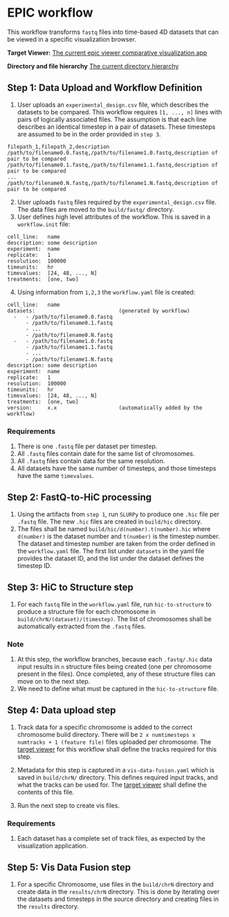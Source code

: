 # EPIC workflow

This workflow transforms `fastq` files into time-based 4D datasets that can be viewed in a 
specific visualization browser.

**Target Viewer:** [The current epic viewer comparative visualization app](https://github.com/epicsuite/epicview/tree/main/compare)

**Directory and file hierarchy** [The current directory hierarchy](hierarchy.md)

## Step 1: Data Upload and Workflow Definition

1. User uploads an `experimental_design.csv` file, which describes the datasets
   to be compared. This workflow requires `[1, ..., n]` lines with pairs of
   logically associated files. The assumption is that each line describes an
   identical timestep in a pair of datasets. These timesteps are assumed to be 
   in the order provided in `step 3`.

```
filepath_1,filepath_2,description
/path/to/filename0.0.fastq,/path/to/filename1.0.fastq,description of pair to be compared
/path/to/filename0.1.fastq,/path/to/filename1.1.fastq,description of pair to be compared
...
/path/to/filename0.N.fastq,/path/to/filename1.N.fastq,description of pair to be compared

```
2. User uploads `fastq` files required by the `experimental_design.csv` file.
   The data files are moved to the `build/fastq/` directory. 
3. User defines high level attributes of the workflow. This is saved in a `workflow.init` file:

```
cell_line:   name
description: some description
experiment:  name
replicate:   1
resolution:  100000
timeunits:   hr
timevalues:  [24, 48, ..., N]
treatments:  [one, two]
```

4. Using information from `1,2,3` the `workflow.yaml` file is created:

```
cell_line:   name
datasets:                           (generated by workflow)
  -   - /path/to/filename0.0.fastq
      - /path/to/filename0.1.fastq
      - ...
      - /path/to/filename0.N.fastq
  -   - /path/to/filename1.0.fastq
      - /path/to/filename1.1.fastq
      - ...
      - /path/to/filename1.N.fastq
description: some description
experiment:  name
replicate:   1
resolution:  100000
timeunits:   hr
timevalues:  [24, 48, ..., N]
treatments:  [one, two]
version:     x.x                    (automatically added by the workflow)
```


### Requirements

1. There is one `.fastq` file per dataset per timestep.
1. All `.fastq` files contain date for the same list of chromosomes.
2. All `.fastq` files contain data for the same resolution. 
3. All datasets have the same number of timesteps, and those timesteps have the
   same `timevalues`.

## Step 2: FastQ-to-HiC processing

1. Using the artifacts from `step 1`, run `SLURPy` to produce one `.hic` file
   per `.fastq` file. The new `.hic` files are created in `build/hic`
   directory.
2. The files shall be named `build/hic/d(number).t(number).hic` where
   `d(number)` is the dataset number and `t(number)` is the timestep number.
   The dataset and timestep number are taken from the order defined in the
   `workflow.yaml` file. The first list under `datasets` in the yaml file
   provides the dataset ID, and the list under the dataset defines the 
   timestep ID.


## Step 3: HiC to Structure step

1. For each `fastq` file in the `workflow.yaml` file, run `hic-to-structure` to
   produce a structure file for each chromosome in
   `build/chrN/(dataset)/(timestep)`. The list of chromosomes shall be
   automatically extracted from the `.fastq` files.

### Note

1. At this step, the workflow branches, because each `.fastq/.hic` data input
   results in `n` structure files being created (one per chromosome present in
   the files). Once completed, any of these structure files can move on to the
   next step.
2. We need to define what must be captured in the `hic-to-structure` file. 

## Step 4: Data upload step

1. Track data for a specific chromosome is added to the correct chromosome
   build directory. There will be `2 x numtimesteps x numtracks + 1 (feature
   file)` files uploaded per chromosome. The [target
   viewer](https://github.com/epicsuite/epicview/tree/main/compare) for this
   workflow shall define the tracks required for this step.

2. Metadata for this step is captured in a `vis-data-fusion.yaml` which is
   saved in `build/chrN/` directory. This defines required input tracks, and
   what the tracks can be used for. The [target
   viewer](https://github.com/epicsuite/epicview/tree/main/compare) shall
   define the contents of this file.

3. Run the next step to create vis files.

### Requirements

1. Each dataset has a complete set of track files, as expected by the
   visualization application. 

## Step 5: Vis Data Fusion step

1. For a specific Chromosome, use files in the `build/chrN` directory and
   create data in the `results/chrN` directory. This is done by iterating over
   the datasets and timesteps in the source directory and creating files in the
   `results` directory.

